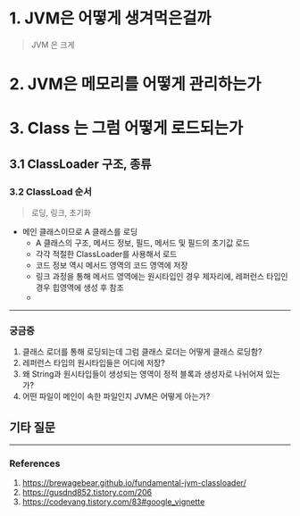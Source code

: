 
# 1. JVM은 어떻게 생겨먹은걸까

> JVM 은 크게 

# 2. JVM은 메모리를 어떻게 관리하는가


# 3. Class 는 그럼 어떻게 로드되는가
## 3.1 ClassLoader 구조, 종류


### 3.2 ClassLoad 순서
> 로딩, 링크, 초기화

- 메인 클래스이므로 A 클래스를 로딩
	- A 클래스의 구조, 메서드 정보, 필드, 메서드 및 필드의 초기값 로드
	- 각각 적절한 ClassLoader를 사용해서 로드
	- 코드 정보 역시 메서드 영역의 코드 영역에 저장
	- 링크 과정을 통해 메서드 영역에는 원시타입인 경우 제자리에, 레퍼런스 타입인 경우 힙영역에 생성 후 참조
	- 

--- 
### 궁금증

1. 클래스 로더를 통해 로딩되는데 그럼 클래스 로더는 어떻게 클래스 로딩함?
2. 레퍼런스 타입의 원시타입들은 어디에 저장?
3. 왜 String과 원시타입들이 생성되는 영역이 정적 블록과 생성자로 나뉘어져 있는가?
4. 어떤 파일이 메인이 속한 파일인지 JVM은 어떻게 아는가?

**기타 질문**
- 

---
### References
1. https://brewagebear.github.io/fundamental-jvm-classloader/
2. https://gusdnd852.tistory.com/206
3. https://codevang.tistory.com/83#google_vignette
